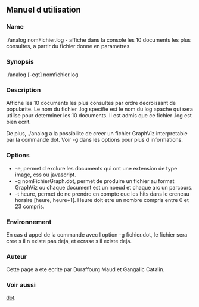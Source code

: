 ﻿## Manuel d utilisation

### Name
./analog nomFichier.log - affiche dans la console les 10 documents les plus consultes, a partir du fichier donne en parametres.

### Synopsis
 ./analog [-egt] nomfichier.log

### Description
Affiche les 10 documents les plus consultes par ordre decroissant de popularite. Le nom du fichier .log specifie est le nom du log apache qui sera utilise pour determiner les 10 documents. Il est admis que ce fichier .log est bien ecrit. 

De plus, ./analog a la possibilite de creer un fichier GraphViz interpretable par la commande dot. Voir -g dans les options pour plus d informations.

### Options
- -e,  permet d exclure les documents qui ont une extension de type image, css ou javascript.
- -g nomFichierGraph.dot, permet de produire un fichier au format GraphViz ou chaque document est un noeud et chaque arc un parcours.
- -t heure, permet de ne prendre en compte que les hits dans le creneau horaire [heure, heure+1[. Heure doit etre un nombre compris entre 0 et 23 compris.

### Environnement
En cas d appel de la commande avec l option -g fichier.dot, le fichier sera cree s il n existe pas deja, et ecrase s il existe deja.

### Auteur
Cette page a ete ecrite par Duraffourg Maud et Gangalic Catalin.

### Voir aussi
[dot][1].

[1]: http://www.linuxcertif.com/man/1/dot/
